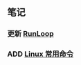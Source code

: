 ## 笔记

###  更新 [RunLoop](https://github.com/ChengwenY/Notes/wiki/RunLoop)
###  ADD [Linux 常用命令](https://github.com/ChengwenY/Notes/wiki/Linux常用命令)
